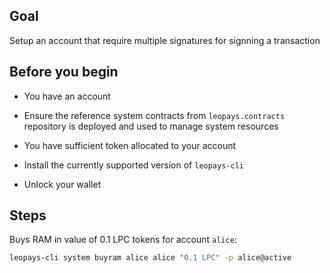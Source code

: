 ## Goal

Setup an account that require multiple signatures for signning a transaction

## Before you begin

* You have an account

* Ensure the reference system contracts from `leopays.contracts` repository is deployed and used to manage system resources

* You have sufficient token allocated to your account

* Install the currently supported version of `leopays-cli`

* Unlock your wallet

## Steps

Buys RAM in value of 0.1 LPC tokens for account `alice`:

```sh
leopays-cli system buyram alice alice "0.1 LPC" -p alice@active
```